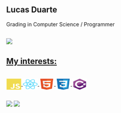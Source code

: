 ## Lucas Duarte
Grading in Computer Science / Programmer
 <div>
  <a href="https://github.com/lucas-duarte" target="_blank">
</div>
  
 ##
 
 <!-- <img width="59%" src="https://github-readme-stats.vercel.app/api?username=lucas-duarte&count_private=true&include_all_commits=true&theme=chartreuse-dark&hide=contribs,prs" alt="lucas-duarte"/> -->
<img width="40%" src="https://github-readme-stats.vercel.app/api/top-langs/?username=lucas-duarte&layout=compact&theme=chartreuse-dark&langs_count=6"/>
 
 ## My interests:
<div style="display: inline_block"><br>
  <img align="center" alt="Lucas-Js" height="30" width="40" src="https://raw.githubusercontent.com/devicons/devicon/master/icons/javascript/javascript-plain.svg">
  <img align="center" alt="Lucas-React" height="30" width="40" src="https://raw.githubusercontent.com/devicons/devicon/master/icons/react/react-original.svg">
  <img align="center" alt="Lucas-HTML" height="30" width="40" src="https://raw.githubusercontent.com/devicons/devicon/master/icons/html5/html5-original.svg">
  <img align="center" alt="Lucas-CSS" height="30" width="40" src="https://raw.githubusercontent.com/devicons/devicon/master/icons/css3/css3-original.svg">
  <img align="center" alt="Lucas-Csharp" height="30" width="40" src="https://raw.githubusercontent.com/devicons/devicon/master/icons/csharp/csharp-original.svg">
</div>
 
  ##
  
  <div>
  <a href = "mailto: lucasduarte647@gmail.com"><img src="https://img.shields.io/badge/-Gmail-%23EA4335?style=for-the-badge&logo=gmail&logoColor=white" target="_blank"></a>
  <a href = "www.linkedin.com/in/lucas-duarte-p" target="_blank"><img src="https://img.shields.io/badge/-LinkedIn-%230077B5?style=for-the-badge&logo=linkedin&logoColor=white" target="_blank"></a>

</div>
